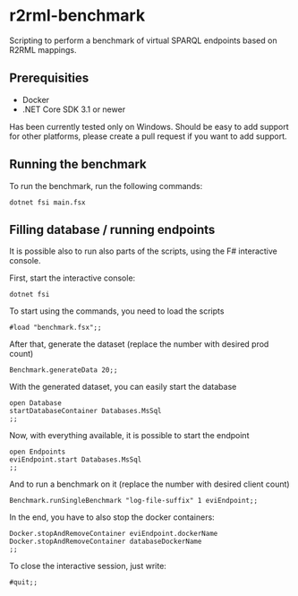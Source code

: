 # r2rml-benchmark
Scripting to perform a benchmark of virtual SPARQL endpoints based on R2RML mappings.

## Prerequisities
* Docker
* .NET Core SDK 3.1 or newer

Has been currently tested only on Windows. Should be easy to add support for other platforms, please create a pull request if you want to add support.

## Running the benchmark
To run the benchmark, run the following commands:
```
dotnet fsi main.fsx
```

## Filling database / running endpoints
It is possible also to run also parts of the scripts, using the F# interactive console.

First, start the interactive console:
```
dotnet fsi
```

To start using the commands, you need to load the scripts
```
#load "benchmark.fsx";;
```

After that, generate the dataset (replace the number with desired prod count)
```
Benchmark.generateData 20;;
```

With the generated dataset, you can easily start the database
```
open Database
startDatabaseContainer Databases.MsSql
;;
```

Now, with everything available, it is possible to start the endpoint
```
open Endpoints
eviEndpoint.start Databases.MsSql
;;
```

And to run a benchmark on it (replace the number with desired client count)
```
Benchmark.runSingleBenchmark "log-file-suffix" 1 eviEndpoint;;
```

In the end, you have to also stop the docker containers:
```
Docker.stopAndRemoveContainer eviEndpoint.dockerName
Docker.stopAndRemoveContainer databaseDockerName
;;
```

To close the interactive session, just write:
```
#quit;;
```